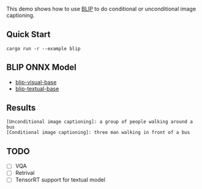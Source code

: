 This demo shows how to use [BLIP](https://arxiv.org/abs/2201.12086) to do conditional or unconditional image captioning.

## Quick Start

```shell
cargo run -r --example blip
```

## BLIP ONNX Model

- [blip-visual-base](https://github.com/jamjamjon/assets/releases/download/v0.0.1/blip-visual-base.onnx)  
- [blip-textual-base](https://github.com/jamjamjon/assets/releases/download/v0.0.1/blip-textual-base.onnx)


## Results

```shell
[Unconditional image captioning]: a group of people walking around a bus
[Conditional image captioning]: three man walking in front of a bus
```

## TODO

* [ ] VQA
* [ ] Retrival
* [ ] TensorRT support for textual model
